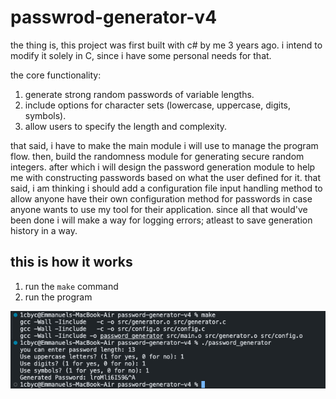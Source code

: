 # passwrod-generator-v4

the thing is, this project was first built with c# by me 3 years ago. i intend to modify it solely in C, since i have some personal needs for that.

the core functionality:

1. generate strong random passwords of variable lengths.
2. include options for character sets (lowercase, uppercase, digits, symbols).
3. allow users to specify the length and complexity.

that said, i have to make the main module i will use to manage the program flow. then, build the randomness module for generating secure random integers. after which i will design the password generation module to help me with constructing passwords based on what the user defined for it. that said, i am thinking i should add a configuration file input handling method to allow anyone have their own configuration method for passwords in case anyone wants to use my tool for their application. since all that would've been done i will make a way for logging errors; atleast to save generation history in a way.

## this is how it works

1. run the `make` command
2. run the program

![see this](Screenshot-2024-09-21-at-90423PM.png)